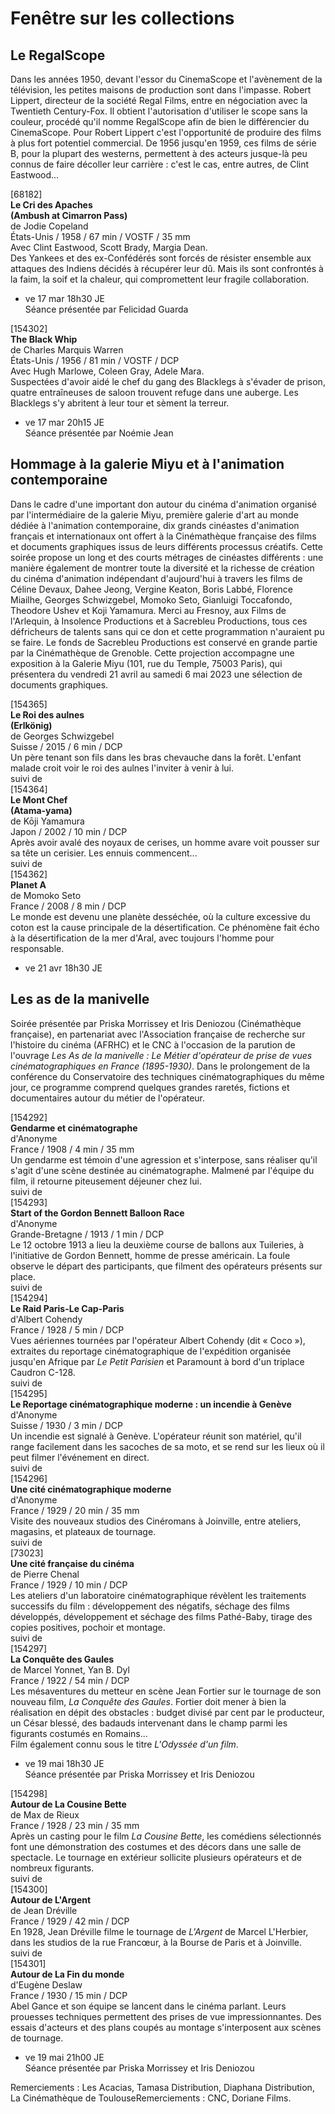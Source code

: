 # Fenêtre sur les collections

## Le RegalScope

Dans les années 1950, devant l'essor du CinemaScope et l'avènement de la télévision, les petites maisons de production sont dans l'impasse. Robert Lippert, directeur de la société Regal Films, entre en négociation avec la Twentieth Century-Fox. Il obtient l'autorisation d'utiliser le scope sans la couleur, procédé qu'il nomme RegalScope afin de bien le différencier du CinemaScope. Pour Robert Lippert c'est l'opportunité de produire des films à plus fort potentiel commercial. De 1956 jusqu'en 1959, ces films de série B, pour la plupart des westerns, permettent à des acteurs jusque-là peu connus de faire décoller leur carrière : c'est le cas, entre autres, de Clint Eastwood...

[68182]  
**Le Cri des Apaches**  
**(Ambush at Cimarron Pass)**  
de Jodie Copeland  
États-Unis / 1958 / 67 min / VOSTF / 35 mm  
Avec Clint Eastwood, Scott Brady, Margia Dean.  
Des Yankees et des ex-Confédérés sont forcés de résister ensemble aux attaques des Indiens décidés à récupérer leur dû. Mais ils sont confrontés à la faim, la soif et la chaleur, qui compromettent leur fragile collaboration.

- ve 17 mar 18h30 JE  
Séance présentée par Felicidad Guarda

[154302]  
**The Black Whip**  
de Charles Marquis Warren  
États-Unis / 1956 / 81 min / VOSTF / DCP  
Avec Hugh Marlowe, Coleen Gray, Adele Mara.  
Suspectées d'avoir aidé le chef du gang des Blacklegs à s'évader de prison, quatre entraîneuses de saloon trouvent refuge dans une auberge. Les Blacklegs s'y abritent à leur tour et sèment la terreur.

- ve 17 mar 20h15 JE  
Séance présentée par Noémie Jean

## Hommage à la galerie Miyu et à l'animation contemporaine

Dans le cadre d'une important don autour du cinéma d'animation organisé par l'intermédiaire de la galerie Miyu, première galerie d'art au monde dédiée à l'animation contemporaine, dix grands cinéastes d'animation français et internationaux ont offert à la Cinémathèque française des films et documents graphiques issus de leurs différents processus créatifs. Cette soirée propose un long et des courts métrages de cinéastes différents : une manière également de montrer toute la diversité et la richesse de création du cinéma d'animation indépendant d'aujourd'hui à travers les films de Céline Devaux, Dahee Jeong, Vergine Keaton, Boris Labbé, Florence Miailhe, Georges Schwizgebel, Momoko Seto, Gianluigi Toccafondo, Theodore Ushev et Koji Yamamura. Merci au Fresnoy, aux Films de l'Arlequin, à Insolence Productions et à Sacrebleu Productions, tous ces défricheurs de talents sans qui ce don et cette programmation n'auraient pu se faire. Le fonds de Sacrebleu Productions est conservé en grande partie par la Cinémathèque de Grenoble. Cette projection accompagne une exposition à la Galerie Miyu (101, rue du Temple, 75003 Paris), qui présentera du vendredi 21 avril au samedi 6 mai 2023 une sélection de documents graphiques.

[154365]  
**Le Roi des aulnes**  
**(Erlkönig)**  
de Georges Schwizgebel  
Suisse / 2015 / 6 min / DCP  
Un père tenant son fils dans les bras chevauche dans la forêt. L'enfant malade croit voir le roi des aulnes l'inviter à venir à lui.  
suivi de  
[154364]  
**Le Mont Chef**  
**(Atama-yama)**  
de Kōji Yamamura  
Japon / 2002 / 10 min / DCP  
Après avoir avalé des noyaux de cerises, un homme avare voit pousser sur sa tête un cerisier. Les ennuis commencent...  
suivi de  
[154362]  
**Planet A**  
de Momoko Seto  
France / 2008 / 8 min / DCP  
Le monde est devenu une planète desséchée, où la culture excessive du coton est la cause principale de la désertification. Ce phénomène fait écho à la désertification de la mer d'Aral, avec toujours l'homme pour responsable.

- ve 21 avr 18h30 JE

## Les as de la manivelle

Soirée présentée par Priska Morrissey et Iris Deniozou (Cinémathèque française), en partenariat avec l'Association française de recherche sur l'histoire du cinéma (AFRHC) et le CNC à l'occasion de la parution de l'ouvrage _Les As de la manivelle : Le Métier d'opérateur de prise de vues cinématographiques en France (1895-1930)_. Dans le prolongement de la conférence du Conservatoire des techniques cinématographiques du même jour, ce programme comprend quelques grandes raretés, fictions et documentaires autour du métier de l'opérateur.

[154292]  
**Gendarme et cinématographe**  
d'Anonyme  
France / 1908 / 4 min / 35 mm  
Un gendarme est témoin d'une agression et s'interpose, sans réaliser qu'il s'agit d'une scène destinée au cinématographe. Malmené par l'équipe du film, il retourne piteusement déjeuner chez lui.  
suivi de  
[154293]  
**Start of the Gordon Bennett Balloon Race**  
d'Anonyme  
Grande-Bretagne / 1913 / 1 min / DCP  
Le 12 octobre 1913 a lieu la deuxième course de ballons aux Tuileries, à l'initiative de Gordon Bennett, homme de presse américain. La foule observe le départ des participants, que filment des opérateurs présents sur place.  
suivi de  
[154294]  
**Le Raid Paris-Le Cap-Paris**  
d'Albert Cohendy  
France / 1928 / 5 min / DCP  
Vues aériennes tournées par l'opérateur Albert Cohendy (dit « Coco »), extraites du reportage cinématographique de l'expédition organisée jusqu'en Afrique par _Le Petit Parisien_ et Paramount à bord d'un triplace Caudron C-128.  
suivi de  
[154295]  
**Le Reportage cinématographique moderne : un incendie à Genève**  
d'Anonyme  
Suisse / 1930 / 3 min / DCP  
Un incendie est signalé à Genève. L'opérateur réunit son matériel, qu'il range facilement dans les sacoches de sa moto, et se rend sur les lieux où il peut filmer l'événement en direct.  
suivi de  
[154296]  
**Une cité cinématographique moderne**  
d'Anonyme  
France / 1929 / 20 min / 35 mm  
Visite des nouveaux studios des Cinéromans à Joinville, entre ateliers, magasins, et plateaux de tournage.  
suivi de  
[73023]  
**Une cité française du cinéma**  
de Pierre Chenal  
France / 1929 / 10 min / DCP  
Les ateliers d'un laboratoire cinématographique révèlent les traitements successifs du film : développement des négatifs, séchage des films développés, développement et séchage des films Pathé-Baby, tirage des copies positives, pochoir et montage.  
suivi de  
[154297]  
**La Conquête des Gaules**  
de Marcel Yonnet, Yan B. Dyl  
France / 1922 / 54 min / DCP  
Les mésaventures du metteur en scène Jean Fortier sur le tournage de son nouveau film, _La Conquête des Gaules_. Fortier doit mener à bien la réalisation en dépit des obstacles : budget divisé par cent par le producteur, un César blessé, des badauds intervenant dans le champ parmi les figurants costumés en Romains...  
Film également connu sous le titre _L'Odyssée d'un film_.

- ve 19 mai 18h30 JE  
Séance présentée par Priska Morrissey et Iris Deniozou

[154298]  
**Autour de La Cousine Bette**  
de Max de Rieux  
France / 1928 / 23 min / 35 mm  
Après un casting pour le film _La Cousine Bette_, les comédiens sélectionnés font une démonstration des costumes et des décors dans une salle de spectacle. Le tournage en extérieur sollicite plusieurs opérateurs et de nombreux figurants.  
suivi de  
[154300]  
**Autour de L'Argent**  
de Jean Dréville  
France / 1929 / 42 min / DCP  
En 1928, Jean Dréville filme le tournage de _L'Argent_ de Marcel L'Herbier, dans les studios de la rue Francœur, à la Bourse de Paris et à Joinville.  
suivi de  
[154301]  
**Autour de La Fin du monde**  
d'Eugène Deslaw  
France / 1930 / 15 min / DCP  
Abel Gance et son équipe se lancent dans le cinéma parlant. Leurs prouesses techniques permettent des prises de vue impressionnantes. Des essais d'acteurs et des plans coupés au montage s'interposent aux scènes de tournage.

- ve 19 mai 21h00 JE  
Séance présentée par Priska Morrissey et Iris Deniozou

Remerciements : Les Acacias, Tamasa Distribution, Diaphana Distribution, La Cinémathèque de ToulouseRemerciements : CNC, Doriane Films.